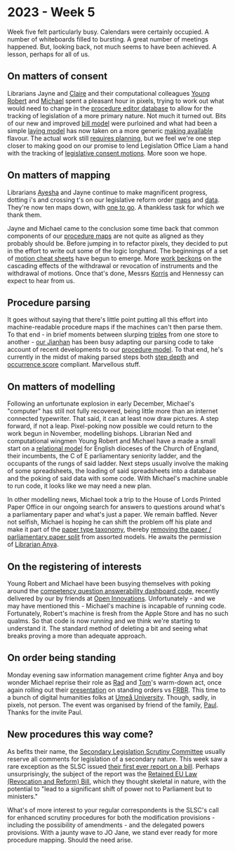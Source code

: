 # 2023 - Week 5

Week five felt particularly busy. Calendars were certainly occupied. A number of whiteboards filled to bursting. A great number of meetings happened. But, looking back, not much seems to have been achieved. A lesson, perhaps for all of us.

## On matters of consent

Librarians Jayne and [Claire](https://twitter.com/tinysprite) and their computational colleagues [Young Robert](https://mastodon.me.uk/@robertbrook) and [Michael](https://mastodon.me.uk/@fantasticlife) spent a pleasant hour in pixels, trying to work out what would need to change in the [procedure editor database](https://github.com/ukparliament/ontologies/blob/master/procedure/meta/editor/schema.svg) to allow for the tracking of legislation of a more primary nature. Not much it turned out. Bits of our new and improved [bill model](https://ukparliament.github.io/ontologies/bill/bill-ontology) were purloined and what had been a simple [laying model](https://ukparliament.github.io/ontologies/laying/laying-ontology) has now taken on a more generic [making available](https://ukparliament.github.io/ontologies/making-available/making-available-ontology) flavour. The actual work still [requires planning](https://trello.com/c/mgzh6eag/260-procedure-editor-to-cope-with-bills), but we feel we're one step closer to making good on our promise to lend Legislation Office Liam a hand with the tracking of [legislative consent motions](https://ukparliament.github.io/ontologies/procedure/maps/legislation/primary/#legislative-consent-motions). More soon we hope.

## On matters of mapping

Librarians [Ayesha](https://mastodon.me.uk/@askalibrarylady) and Jayne continue to make magnificent progress, dotting i's and crossing t's on our legislative reform order [maps](https://ukparliament.github.io/ontologies/procedure/maps/legislation/secondary/statutory-instruments/super-affirmative-procedures/legislative-reform-orders/legislative-reform-order.pdf) and [data](https://ukparliament.github.io/ontologies/procedure/maps/legislation/secondary/statutory-instruments/super-affirmative-procedures/legislative-reform-orders/legislative-reform-order.svg). They're now ten maps down, with [one to go](https://trello.com/c/7KAQ3UsI/366-core-procedure-data). A thankless task for which we thank them.

Jayne and Michael came to the conclusion some time back that common components of our [procedure maps](https://ukparliament.github.io/ontologies/procedure/maps/) are not quite as aligned as they probably should be. Before jumping in to refactor pixels, they decided to put in the effort to write out some of the logic longhand. The beginnings of a set of [motion cheat sheets](https://ukparliament.github.io/ontologies/procedure/maps/meta/motion-cheat-sheets/) have begun to emerge. More [work beckons](https://trello.com/c/fy7QHOLC/399-cheat-sheets-for-cascade-withdrawals) on the cascading effects of the withdrawal or revocation of instruments and the withdrawal of motions. Once that's done, Messrs [Korris](https://twitter.com/MattKorris) and Hennessy can expect to hear from us.

## Procedure parsing

It goes without saying that there's little point putting all this effort into machine-readable procedure maps if the machines can't then parse them. To that end - in brief moments between slurping [triples](https://en.wikipedia.org/wiki/Semantic_triple) from one store to another - [our Jianhan](https://twitter.com/jianhanzhu) has been busy adapting our parsing code to take account of recent developments to our [procedure model](https://ukparliament.github.io/ontologies/procedure/procedure-ontology). To that end, he's currently in the midst of making parsed steps both [step depth](https://ukparliament.github.io/ontologies/procedure/maps/meta/design-notes/#business-items-actualisation-and-step-depths) and [occurrence score](https://ukparliament.github.io/ontologies/procedure/maps/meta/design-notes/#what-is-possible-and-what-is-plausible) compliant. Marvellous stuff.

## On matters of modelling

Following an unfortunate explosion in early December,  Michael's "computer" has still not fully recovered, being little more than an internet connected typewriter. That said, it can at least now draw pictures. A step forward, if not a leap. Pixel-poking now possible we could return to the work begun in November, modelling bishops. Librarian Ned and computational wingmen Young Robert and Michael have a made a small start on a [relational model](https://github.com/ukparliament/ontologies/blob/master/bishopric/meta/schema.svg) for English dioceses of the Church of England, their incumbents, the C of E parliamentary seniority ladder, and the occupants of the rungs of said ladder. Next steps usually involve the making of some spreadsheets, the loading of said spreadsheets into a database and the poking of said data with some code. With Michael's machine unable to run code, it looks like we may need a new plan.

In other modelling news, Michael took a trip to the House of Lords Printed Paper Office in our ongoing search for answers to questions around what's a parliamentary paper and what's just a paper. We remain baffled. Never not selfish, Michael is hoping he can shift the problem off his plate and make it part of the [paper type taxonomy](https://ukparliament.github.io/ontologies/paper/paper-ontology#d4e167), thereby [removing the paper / parliamentary paper split](https://trello.com/c/ttjd53CS/90-remove-the-paper-parliamentary-paper-distinction) from assorted models. He awaits the permission of [Librarian Anya](https://mastodon.me.uk/@anyaso).

## On the registering of interests

Young Robert and Michael have been busying themselves with poking around the [competency question answerability dashboard code](https://github.com/open-innovations/register-of-members-interests-proto/), recently delivered by our by friends at [Open Innovations](https://open-innovations.org/). Unfortunately - and we may have mentioned this - Michael's machine is incapable of running code. Fortunately, Robert's machine is fresh from the Apple Store and has no such qualms. So that code is now running and we think we're starting to understand it. The standard method of deleting a bit and seeing what breaks proving a more than adequate approach.

## On order being standing

Monday evening saw information management crime fighter Anya and boy wonder Michael reprise their role as [Rad](https://radoslawzubek.com/) and [Tom](https://twitter.com/tomgfleming)'s warm-down act, once again rolling out their [presentation](https://docs.google.com/presentation/d/1q9Kf2Drd4-D4ehpZdgZooX_oVFWXAqZTtqbxQ8CUYag/edit?usp=sharing) on standing orders vs [FRBR](https://en.wikipedia.org/wiki/Functional_Requirements_for_Bibliographic_Records). This time to a bunch of digital humanities folks at [Umeå University](https://www.umu.se/en/). Though, sadly, in pixels, not person. The event was organised by friend of the family, [Paul](https://twitter.com/pseaward1). Thanks for the invite Paul.

## New procedures this way come?

As befits their name, the [Secondary Legislation Scrutiny Committee](https://committees.parliament.uk/committee/255/secondary-legislation-scrutiny-committee/) usually reserve all comments for legislation of a secondary nature. This week saw a rare exception as the SLSC issued [their first ever report on a bill](https://publications.parliament.uk/pa/ld5803/ldselect/ldsecleg/145/14503.htm#_idTextAnchor001). Perhaps unsurprisingly, the subject of the report was the [Retained EU Law (Revocation and Reform) Bill](https://bills.parliament.uk/bills/3340), which they thought skeletal in nature, with the potential to "lead to a significant shift of power not to Parliament but to ministers."

What's of more interest to your regular correspondents is the SLSC's call for enhanced scrutiny procedures for both the modification provisions - including the possibility of amendments - and the delegated powers provisions. With a jaunty wave to JO Jane, we stand ever ready for more procedure mapping. Should the need arise.
